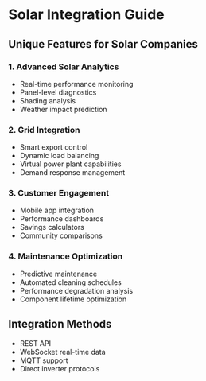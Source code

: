 # Solar Integration Guide

## Unique Features for Solar Companies

### 1. Advanced Solar Analytics
- Real-time performance monitoring
- Panel-level diagnostics
- Shading analysis
- Weather impact prediction

### 2. Grid Integration
- Smart export control
- Dynamic load balancing
- Virtual power plant capabilities
- Demand response management

### 3. Customer Engagement
- Mobile app integration
- Performance dashboards
- Savings calculators
- Community comparisons

### 4. Maintenance Optimization
- Predictive maintenance
- Automated cleaning schedules
- Performance degradation analysis
- Component lifetime optimization

## Integration Methods
- REST API
- WebSocket real-time data
- MQTT support
- Direct inverter protocols
